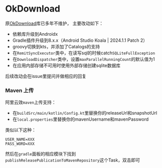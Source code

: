 # OkDownload

原[OkDownload](https://github.com/lingochamp/okdownload)库已多年不维护，
主要改动如下：

- 依赖库升级到Androidx
- Gradle插件升级到8.x.x（Android Studio Koala | 2024.1.1 Patch 2）
- groovy切换到kts，并添加了Catalogs的支持
- 在`RemitSyncExecutor`类中，在读写sql的时候catch`SQLiteFullException`
- 在`DownloadDispatcher`类中，设置`maxParallelRunningCount`的默认值为1
- 在应用内部存储不可用时使用外部存储创建sqlite数据库

后续改动会在issue里提问并做相应的回复

### Maven 上传

阿里云效`maven`上传支持：

- 在`buildSrc/main/kotlin/Config.kt`里替换你的releaseUrl和snapshotUrl
- 在`local.properties`里替换你的mavenUsername和mavenPassword

类似以下这种：

```
USER_NAME=XXX
PASS_WORD=XXX
```

然后在`gradle`面板的相应模块下找到`publishReleasePublicationToMavenRepository`这个Task，双击即可